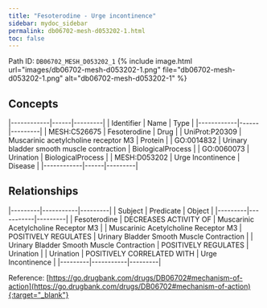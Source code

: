 ```yaml
---
title: "Fesoterodine - Urge incontinence"
sidebar: mydoc_sidebar
permalink: db06702-mesh-d053202-1.html
toc: false 
---
```



Path ID: `DB06702_MESH_D053202_1`
{% include image.html url="images/db06702-mesh-d053202-1.png" file="db06702-mesh-d053202-1.png" alt="db06702-mesh-d053202-1" %}

## Concepts

|------------|------|---------|
| Identifier | Name | Type    |
|------------|------|---------|
| MESH:C526675 | Fesoterodine | Drug |
| UniProt:P20309 | Muscarinic acetylcholine receptor M3 | Protein |
| GO:0014832 | Urinary bladder smooth muscle contraction | BiologicalProcess |
| GO:0060073 | Urination | BiologicalProcess |
| MESH:D053202 | Urge Incontinence | Disease |
|------------|------|---------|

## Relationships

|---------|-----------|---------|
| Subject | Predicate | Object  |
|---------|-----------|---------|
| Fesoterodine | DECREASES ACTIVITY OF | Muscarinic Acetylcholine Receptor M3 |
| Muscarinic Acetylcholine Receptor M3 | POSITIVELY REGULATES | Urinary Bladder Smooth Muscle Contraction |
| Urinary Bladder Smooth Muscle Contraction | POSITIVELY REGULATES | Urination |
| Urination | POSITIVELY CORRELATED WITH | Urge Incontinence |
|---------|-----------|---------|

Reference: [https://go.drugbank.com/drugs/DB06702#mechanism-of-action](https://go.drugbank.com/drugs/DB06702#mechanism-of-action){:target="_blank"}